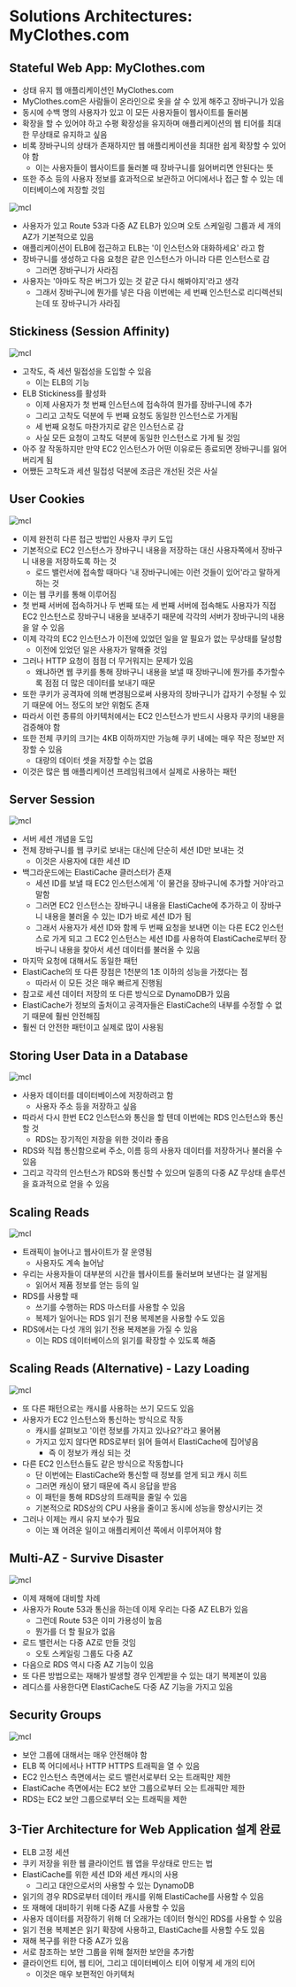 # Solutions Architectures: MyClothes.com
## Stateful Web App: MyClothes.com

-  상태 유지 웹 애플리케이션인 MyClothes.com
- MyClothes.com은 사람들이 온라인으로 옷을 살 수 있게 해주고 장바구니가 있음
- 동시에 수백 명의 사용자가 있고 이 모든 사용자들이 웹사이트를 둘러봄
- 확장을 할 수 있어야 하고 수평 확장성을 유지하며 애플리케이션의 웹 티어를 최대한 무상태로 유지하고 싶음
- 비록 장바구니의 상태가 존재하지만 웹 애플리케이션을 최대한 쉽게 확장할 수 있어야 함
	- 이는 사용자들이 웹사이트를 둘러볼 때 장바구니를 잃어버리면 안된다는 뜻
- 또한 주소 등의 사용자 정보를 효과적으로 보관하고 어디에서나 접근 할 수 있는 데이터베이스에 저장할 것임

![mcl](https://github.com/seungwonbased/TIL/blob/main/AWS/assets/mcl1.png)

- 사용자가 있고 Route 53과 다중 AZ ELB가 있으며 오토 스케일링 그룹과 세 개의 AZ가 기본적으로 있음
- 애플리케이션이 ELB에 접근하고 ELB는 '이 인스턴스와 대화하세요' 라고 함
- 장바구니를 생성하고 다음 요청은 같은 인스턴스가 아니라 다른 인스턴스로 감
	- 그러면 장바구니가 사라짐
- 사용자는 '아마도 작은 버그가 있는 것 같군 다시 해봐야지'라고 생각
	- 그래서 장바구니에 뭔가를 넣은 다음 이번에는 세 번째 인스턴스로 리디렉션되는데 또 장바구니가 사라짐

## Stickiness (Session Affinity)

![mcl](https://github.com/seungwonbased/TIL/blob/main/AWS/assets/mcl2.png)

- 고착도, 즉 세션 밀접성을 도입할 수 있음
	- 이는 ELB의 기능
- ELB Stickiness를 활성화
	- 이제 사용자가 첫 번째 인스턴스에 접속하여 뭔가를 장바구니에 추가
	- 그리고 고착도 덕분에 두 번째 요청도 동일한 인스턴스로 가게됨
	- 세 번째 요청도 마찬가지로 같은 인스턴스로 감
	- 사실 모든 요청이 고착도 덕분에 동일한 인스턴스로 가게 될 것임
- 아주 잘 작동하지만 만약 EC2 인스턴스가 어떤 이유로든 종료되면 장바구니를 잃어버리게 됨
- 어쨌든 고착도과 세션 밀접성 덕분에 조금은 개선된 것은 사실

## User Cookies

![mcl](https://github.com/seungwonbased/TIL/blob/main/AWS/assets/mcl3.png)

- 이제 완전히 다른 접근 방법인 사용자 쿠키 도입
- 기본적으로 EC2 인스턴스가 장바구니 내용을 저장하는 대신 사용자쪽에서 장바구니 내용을 저장하도록 하는 것
	- 로드 밸런서에 접속할 때마다 '내 장바구니에는 이런 것들이 있어'라고 말하게 하는 것
- 이는 웹 쿠키를 통해 이루어짐
- 첫 번째 서버에 접속하거나 두 번째 또는 세 번째 서버에 접속해도 사용자가 직접 EC2 인스턴스로 장바구니 내용을 보내주기 때문에 각각의 서버가 장바구니의 내용을 알 수 있음
- 이제 각각의 EC2 인스턴스가 이전에 있었던 일을 알 필요가 없는 무상태를 달성함
	- 이전에 있었던 일은 사용자가 말해줄 것임
- 그러나 HTTP 요청이 점점 더 무거워지는 문제가 있음
	- 왜냐하면 웹 쿠키를 통해 장바구니 내용을 보낼 때 장바구니에 뭔가를 추가할수록 점점 더 많은 데이터를 보내기 때문
- 또한 쿠키가 공격자에 의해 변경됨으로써 사용자의 장바구니가 갑자기 수정될 수 있기 때문에 어느 정도의 보안 위험도 존재
- 따라서 이런 종류의 아키텍처에서는 EC2 인스턴스가 반드시 사용자 쿠키의 내용을 검증해야 함
- 또한 전체 쿠키의 크기는 4KB 이하까지만 가능해 쿠키 내에는 매우 작은 정보만 저장할 수 있음
	- 대량의 데이터 셋을 저장할 수는 없음
- 이것은 많은 웹 애플리케이션 프레임워크에서 실제로 사용하는 패턴

## Server Session

![mcl](https://github.com/seungwonbased/TIL/blob/main/AWS/assets/mcl4.png)

- 서버 세션 개념을 도입
- 전체 장바구니를 웹 쿠키로 보내는 대신에 단순히 세션 ID만 보내는 것
	- 이것은 사용자에 대한 세션 ID
- 백그라운드에는 ElastiCache 클러스터가 존재
	- 세션 ID를 보낼 때 EC2 인스턴스에게 '이 물건을 장바구니에 추가할 거야'라고 말함
	- 그러면 EC2 인스턴스는 장바구니 내용을 ElastiCache에 추가하고 이 장바구니 내용을 불러올 수 있는 ID가 바로 세션 ID가 됨
	- 그래서 사용자가 세션 ID와 함께 두 번째 요청을 보내면 이는 다른 EC2 인스턴스로 가게 되고 그 EC2 인스턴스는 세션 ID를 사용하여 ElastiCache로부터 장바구니 내용을 찾아서 세션 데이터를 불러올 수 있음
- 마지막 요청에 대해서도 동일한 패턴
- ElastiCache의 또 다른 장점은 1천분의 1초 이하의 성능을 가졌다는 점
	- 따라서 이 모든 것은 매우 빠르게 진행됨
- 참고로 세션 데이터 저장의 또 다른 방식으로 DynamoDB가 있음
- ElastiCache가 정보의 출처이고 공격자들은 ElastiCache의 내부를 수정할 수 없기 때문에 훨씬 안전해짐
- 훨씬 더 안전한 패턴이고 실제로 많이 사용됨

## Storing User Data in a Database

![mcl](https://github.com/seungwonbased/TIL/blob/main/AWS/assets/mcl5.png)

- 사용자 데이터를 데이터베이스에 저장하려고 함
	- 사용자 주소 등을 저장하고 싶음
- 따라서 다시 한번 EC2 인스턴스와 통신을 할 텐데 이번에는 RDS 인스턴스와 통신할 것
	- RDS는 장기적인 저장을 위한 것이라 좋음
- RDS와 직접 통신함으로써 주소, 이름 등의 사용자 데이터를 저장하거나 불러올 수 있음
- 그리고 각각의 인스턴스가 RDS와 통신할 수 있으며 일종의 다중 AZ 무상태 솔루션을 효과적으로 얻을 수 있음

## Scaling Reads

![mcl](https://github.com/seungwonbased/TIL/blob/main/AWS/assets/mcl6.png)

- 트래픽이 늘어나고 웹사이트가 잘 운영됨
	- 사용자도 계속 늘어남
- 우리는 사용자들이 대부분의 시간을 웹사이트를 둘러보며 보낸다는 걸 알게됨
	- 읽어서 제품 정보를 얻는 등의 일
- RDS를 사용할 때
	- 쓰기를 수행하는 RDS 마스터를 사용할 수 있음
	- 복제가 일어나는 RDS 읽기 전용 복제본을 사용할 수도 있음
- RDS에서는 다섯 개의 읽기 전용 복제본을 가질 수 있음
	- 이는 RDS 데이터베이스의 읽기를 확장할 수 있도록 해줌

## Scaling Reads (Alternative) - Lazy Loading

![mcl](https://github.com/seungwonbased/TIL/blob/main/AWS/assets/mcl7.png)

- 또 다른 패턴으로는 캐시를 사용하는 쓰기 모드도 있음
- 사용자가 EC2 인스턴스와 통신하는 방식으로 작동
	- 캐시를 살펴보고 '이런 정보를 가지고 있나요?'라고 물어봄
	- 가지고 있지 않다면 RDS로부터 읽어 들여서 ElastiCache에 집어넣음
		- 즉 이 정보가 캐싱 되는 것
- 다른 EC2 인스턴스들도 같은 방식으로 작동합니다
	- 단 이번에는 ElastiCache와 통신할 때 정보를 얻게 되고 캐시 히트
	- 그러면 캐싱이 됐기 때문에 즉시 응답을 받음
	- 이 패턴을 통해 RDS상의 트래픽을 줄일 수 있음
	- 기본적으로 RDS상의 CPU 사용을 줄이고 동시에 성능을 향상시키는 것
- 그러나 이제는 캐시 유지 보수가 필요
	- 이는 꽤 어려운 일이고 애플리케이션 쪽에서 이루어져야 함

## Multi-AZ - Survive Disaster

![mcl](https://github.com/seungwonbased/TIL/blob/main/AWS/assets/mcl8.png)

- 이제 재해에 대비할 차례
- 사용자가 Route 53과 통신을 하는데 이제 우리는 다중 AZ ELB가 있음
	- 그런데 Route 53은 이미 가용성이 높음
	- 뭔가를 더 할 필요가 없음
- 로드 밸런서는 다중 AZ로 만들 것임
	- 오토 스케일링 그룹도 다중 AZ
- 다음으로 RDS 역시 다중 AZ 기능이 있음
- 또 다른 방법으로는 재해가 발생할 경우 인계받을 수 있는 대기 복제본이 있음
- 레디스를 사용한다면 ElastiCache도 다중 AZ 기능을 가지고 있음

## Security Groups

![mcl](https://github.com/seungwonbased/TIL/blob/main/AWS/assets/mcl9.png)

- 보안 그룹에 대해서는 매우 안전해야 함
- ELB 쪽 어디에서나 HTTP HTTPS 트래픽을 열 수 있음
- EC2 인스턴스 측면에서는 로드 밸런서로부터 오는 트래픽만 제한
- ElastiCache 측면에서는 EC2 보안 그룹으로부터 오는 트래픽만 제한
- RDS는 EC2 보안 그룹으로부터 오는 트래픽을 제한

## 3-Tier Architecture for Web Application  설계 완료

- ELB 고정 세션
- 쿠키 저장을 위한 웹 클라이언트 웹 앱을 무상태로 만드는 법
- ElastiCache를 위한 세션 ID와 세션 캐시의 사용
	- 그리고 대안으로서의 사용할 수 있는 DynamoDB
- 읽기의 경우 RDS로부터 데이터 캐시를 위해 ElastiCache를 사용할 수 있음
- 또 재해에 대비하기 위해 다중 AZ를 사용할 수 있음
- 사용자 데이터를 저장하기 위해 더 오래가는 데이터 형식인 RDS를 사용할 수 있음
- 읽기 전용 복제본은 읽기 확장에 사용하고, ElastiCache를 사용할 수도 있음
- 재해 복구를 위한 다중 AZ가 있음
- 서로 참조하는 보안 그룹을 위해 철저한 보안을 추가함
- 클라이언트 티어, 웹 티어, 그리고 데이터베이스 티어 이렇게 세 개의 티어
	- 이것은 매우 보편적인 아키텍처

